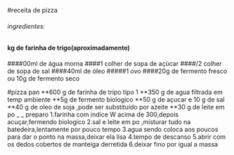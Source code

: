 #receita de pizza 

###### ingredientes:

#### kg de farinha de trigo(aproximadamente)
####00ml de água morna
####1 colher de sopa de açúcar
####/2 colher de sopa de sal
####40ml de óleo
#####1 ovo
####20g de fermento fresco ou 10g de fermento seco

#pizza pan 
**600 g de farinha de tripo tipo 1
**350 g de agua filtrada em temp ambiente
**5g de fermento biologico 
**50 g de açucar e 10 g de sal 
**40 g de oleo de soja ,pode ser substituído por azeite
**30 g de leite em po 
_ _ preparo
1.farinha com indice W acima de 300,depois acuçar,fermendo biologico
2.sal e leite em po ,misturar tudo na batedeira,lentamente por pouco tempo
3.agua sendo coloca aos poucos para dar o ponto na massa,deixar ela lisa
4.tempo de descanso 
5.abrir com os dedos cobertos de manteiga derretida
6.deixar fino por igual a massa
